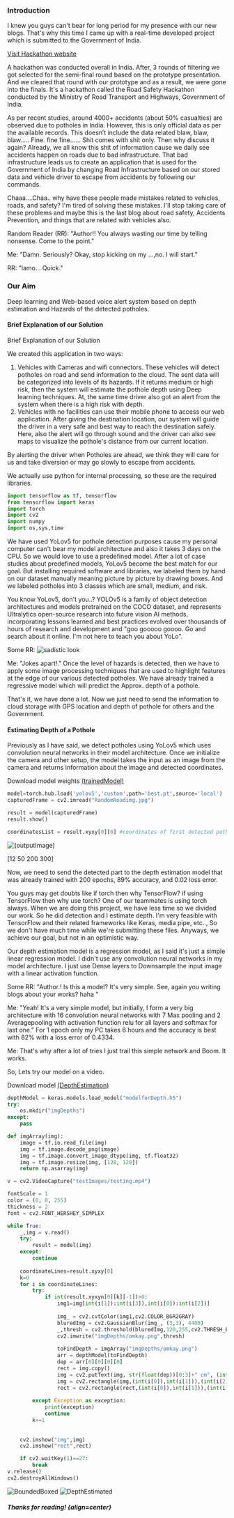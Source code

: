 
### Introduction 
I knew you guys can't bear for long period for my presence with our new blogs. That's why this time I came up with a real-time developed project which is submitted to the Government of India.

[Visit Hackathon website](https://innovateindia.mygov.in/roadsafety-hackathon-2021/)

A hackathon was conducted overall in India. After, 3 rounds of filtering we got selected for the semi-final round based on the prototype presentation. And we cleared that round with our prototype and as a result, we were gone into the finals. It's a hackathon called the Road Safety Hackathon conducted by the Ministry of Road Transport and Highways, Government of India.

As per recent studies, around 4000+ accidents (about 50% casualties) are observed due to potholes in India. However, this is only official data as per the available records. This doesn’t include the data related blaw, blaw, blaw.....  Fine. fine fine......  Shit comes with shit only. Then why discuss it again?
Already, we all know this shit of information cause we daily see accidents happen on roads due to bad infrastructure. That bad infrastructure leads us to create an application that is used for the Government of India by changing Road Infrastructure based on our stored data and vehicle driver to escape from accidents by following our commands. 

Chaaa....Chaa.. why have these people made mistakes related to vehicles, roads, and safety? I'm tired of solving these mistakes. I'll stop taking care of these problems and maybe this is the last blog about road safety, Accidents Prevention, and things that are related with vehicles also.

Random Reader (RR): "Author!! You always wasting our time by telling nonsense. Come to the point."


Me: "Damn. Seriously? Okay, stop kicking on my ...,no. I will start."


RR: "lamo... Quick."

### Our Aim

Deep learning and Web-based voice alert system based on depth estimation and Hazards of the detected potholes.

#### Brief Explanation of our Solution

Brief Explanation of our Solution

We created this application in two ways:

1. Vehicles with Cameras and wifi connectors. These vehicles will detect potholes on road and send information to the cloud. The sent data will be categorized into levels of its hazards. If it returns medium or high risk, then the system will estimate the pothole depth using Deep learning techniques. At, the same time driver also got an alert from the system when there is a high risk with depth.
2. Vehicles with no facilities can use their mobile phone to access our web application. After giving the destination location, our system will guide the driver in a very safe and best way to reach the destination safely. Here, also the alert will go through sound and the driver can also see maps to visualize the pothole's distance from our current location.


By alerting the driver when Potholes are ahead, we think they will care for us and take diversion or may go slowly to escape from accidents.

We actually use python for internal processing, so these are the required libraries.


```py
import tensorflow as tf, tensorflow
from tensorflow import keras
import torch
import cv2
import numpy
import os,sys,time
```


We have used YoLov5 for pothole detection purposes cause my personal computer can't bear my model architecture and also it takes 3 days on the CPU. So we would love to use a predefined model. After a lot of case studies about predefined models, YoLov5 become the best match for our goal. But installing required software and libraries, we labeled them by hand on our dataset manually meaning picture by picture by drawing boxes. And we labeled potholes into 3 classes which are small, medium, and risk. 

You know YoLov5, don't you..? YOLOv5 is a family of object detection architectures and models pretrained on the COCO dataset, and represents Ultralytics open-source research into future vision AI methods, incorporating lessons learned and best practices evolved over thousands of hours of research and development and "goo gooooo goooo. Go and search about it online. I'm not here to teach you about YoLo". 

Some RR: ![sadistic look](images/index.webp)

Me: "Jokes apart!." Once the level of hazards is detected, then we have to apply some image processing techniques that are used to highlight features at the edge of our various detected potholes. We have already trained a regressive model which will predict the Approx. depth of a pothole.

That's it, we have done a lot. Now we just need to send the information to cloud storage with GPS location and depth of pothole for others and the Government.

#### Estimating Depth of a Pothole

Previously as I have said, we detect potholes using YoLov5 which uses convolution neural networks in their model architecture. Once we initialize the camera and other setup, the model takes the input as an image from the camera and returns information about the image and detected coordinates. 

Download model weights [(trainedModel)](files/best.pt)

```py
model=torch.hub.load('yolov5','custom',path='best.pt',source='local')
capturedFrame = cv2.imread("RandomRoadimg.jpg")

result = model(capturedFrame)
result.show()

coordinatesList = result.xyxy[0][0] #coordinates of first detected pothole

```
![(outputImage)](images/image0.jpg) 

[12 50 200 300]

Now, we need to send the detected part to the depth estimation model that was already trained with 200 epochs, 89% accuracy, and 0.02 loss error.

You guys may get doubts like if torch then why TensorFlow? if using TensorFlow then why use torch? One of our teammates is using torch always. When we are doing this project, we have less time so we divided our work. So he did detection and I estimate depth. I'm very feasible with TensorFlow and their related frameworks like Keras, media pipe, etc.., So we don't have much time while we're submitting these files. Anyways, we achieve our goal, but not in an optimistic way. 

Our depth estimation model is a regression model, as I said it's just a simple linear regression model. I didn't use any convolution neural networks in my model architecture. I just use Dense layers to Downsample the input image with a linear activation function.

Some RR: "Author.! Is this a model? It's very simple. See, again you writing blogs about your works?  haha "

Me: "Yeah! It's a very simple model, but initially, I form a very big architecture with 16 convolution neural networks with 7 Max pooling and 2 Averagepooling with activation function relu for all layers and softmax for last one." For 1 epoch only my PC takes 6 hours and the accuracy is best with 82% with a loss error of 0.4334.

Me: That's why after a lot of tries I just trail this simple network and Boom. It works. 

So, Lets try our model on a video.

Download model [(DepthEstimation)](files/modelforDepth.h5)

```py
depthModel = keras.models.load_model("modelforDepth.h5")
try:
	os.mkdir("imgDepths")
except:
	pass

def imgArray(img):
	image = tf.io.read_file(img)
	img = tf.image.decode_png(image)
	img = tf.image.convert_image_dtype(img, tf.float32)
	img = tf.image.resize(img, [128, 128])
	return np.asarray(img)

v = cv2.VideoCapture("testImages/testing.mp4")

fontScale = 1
color = (0, 0, 255)
thickness = 2
font = cv2.FONT_HERSHEY_SIMPLEX

while True:
	_,img = v.read()
	try:
		result = model(img)
	except:
		continue
		
	coordinateLines=result.xyxy[0]
	k=0
	for i in coordinateLines:
		try:
			if int(result.xyxyn[0][k][-1])>0:
				img1=img[int(i[1]):int(i[3]),int(i[0]):int(i[2])]
				
				img_ = cv2.cvtColor(img1,cv2.COLOR_BGR2GRAY)
				bluredImg = cv2.GaussianBlur(img_, (3,3), 4400)
				_,thresh = cv2.threshold(bluredImg,120,255,cv2.THRESH_BINARY)	
				cv2.imwrite("imgDepths/omkay.png",thresh)		
				
				toFindDepth = imgArray("imgDepths/omkay.png")
				arr = depthModel(toFindDepth)
				dep = arr[0][0][0][0]
				rect = img.copy()
				img = cv2.putText(img, str(float(dep))[0:3]+" cm", (int(i[0]-5),int(i[1])-5), font, fontScale, color, thickness, cv2.LINE_AA)
				img = cv2.rectangle(img,(int(i[0]),int(i[1])),(int(i[2]),int(i[3])),(255,0,0),2)
				rect = cv2.rectangle(rect,(int(i[0]),int(i[1])),(int(i[2]),int(i[3])),(255,0,0),2)
				
		except Exception as exception:
			print(exception)
			continue
		k+=1
		
		
	cv2.imshow("img",img)
	cv2.imshow("rect",rect)

	if cv2.waitKey(1)==27:
		break
v.release()
cv2.destroyAllWindows()
```
![BoundedBoxed](images/rect.png)
![DepthEstimated](images/depth.png)

##### Thanks for reading! {align=center}
